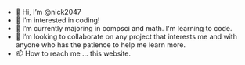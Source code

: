 - 👋 Hi, I’m @nick2047
- 👀 I’m interested in coding!
- 🌱 I’m currently majoring in compsci and math. I'm learning to code.
- 💞️ I’m looking to collaborate on any project that interests me and with anyone who has the patience to help me learn more.
- 📫 How to reach me ... this website.

<!---
nick2047/nick2047 is a ✨ special ✨ repository because its `README.md` (this file) appears on your GitHub profile.
You can click the Preview link to take a look at your changes.
--->
